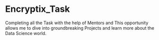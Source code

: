 # Encryptix_Task
Completing all the Task with the help of Mentors and This opportunity allows me to dive into groundbreaking Projects and learn more about the Data Science world.
